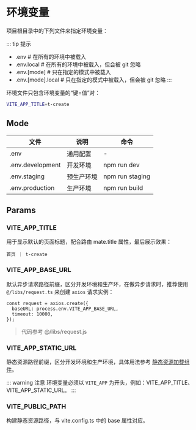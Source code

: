 # 环境变量

项目根目录中的下列文件来指定环境变量：

::: tip 提示

- .env                # 在所有的环境中被载入
- .env.local          # 在所有的环境中被载入，但会被 git 忽略
- .env.[mode]         # 只在指定的模式中被载入
- .env.[mode].local   # 只在指定的模式中被载入，但会被 git 忽略
:::

环境文件只包含环境变量的“键=值”对：

```bash
VITE_APP_TITLE=t-create
```

## Mode

| 文件             | 说明     | 命令               |
| ---------------- | -------- | ------------------ |
| .env             | 通用配置 | -                  |
| .env.development | 开发环境 | npm run dev      |
| .env.staging        | 预生产环境 | npm run staging |
| .env.production  | 生产环境 | npm run build      |

## Params

### VITE_APP_TITLE

用于显示默认的页面标题，配合路由 mate.title 属性，最后展示效果：

```title
首页 ｜ t-create 
```

### VITE_APP_BASE_URL

默认异步请求路径前缀，区分开发环境和生产环，在做异步请求时，推荐使用 `@/libs/request.ts` 来创建 `axios` 请求实例：

```js{2}
const request = axios.create({
  baseURL: process.env.VITE_APP_BASE_URL,
  timeout: 10000,
});
```

> 代码参考 @/libs/request.js

### VITE_APP_STATIC_URL

静态资源路径前缀，区分开发环境和生产环境，具体用法参考 [静态资源加载组件](/Components/Static.md)。

::: warning 注意
环境变量必须以 `VITE_APP` 为开头，例如：VITE_APP_TITLE、VITE_APP_STATIC_URL。
:::

### VITE_PUBLIC_PATH

构建静态资源路径，与 vite.config.ts 中的 base 属性对应。
